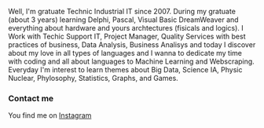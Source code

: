 


Well, I'm gratuate Technic Industrial IT since 2007. During my gratuate (about 3 years) learning Delphi, Pascal, Visual Basic DreamWeaver and everything about hardware and yours archtectures (fisicals and logics). 
I Work with Techic Support IT, Project Manager, Quality Services with best practices of business, Data Analysis, Business Analisys and today I discover about my love in all types of languages and I wanna to dedicate my time with coding and all about languages to Machine Learning and Webscraping.
Everyday I'm interest to learn themes about Big Data, Science IA, Physic Nuclear, Phylosophy, Statistics, Graphs, and Games.





### Contact me
You find me on [Instagram](https://www.instagram.com/caiomonsorez) 

<!--
**CaioMonsorez/CaioMonsorez** is a ✨ _special_ ✨ repository because its `README.md` (this file) appears on your GitHub profile.

- 🔭 I’m currently working on my personal project ITBOOK
- 🌱 I’m currently learning JavaScript, CSS, MySQL, HTML and Bootstrap 4
- 👯 I’m looking to collaborate on HTML, CSS and Bootstrap 4
- 🤔 I’m looking for help with Python and Django

